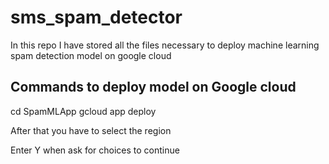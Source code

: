 # sms_spam_detector

In this repo I have stored all the files necessary to deploy machine learning spam detection model on google cloud

## Commands to deploy model on Google cloud

cd SpamMLApp
gcloud app deploy

After that you have to select the region

Enter Y when ask for choices to continue
